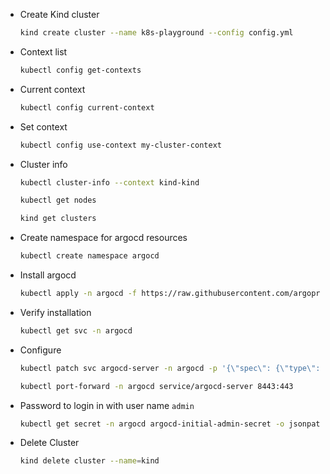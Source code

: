 - Create Kind cluster

  ```bash 
  kind create cluster --name k8s-playground --config config.yml
  ```

- Context list

    ```bash
    kubectl config get-contexts
    ```

- Current context

    ```bash
    kubectl config current-context
    ```

- Set context

    ```bash
    kubectl config use-context my-cluster-context
    ```

- Cluster info

    ```bash
    kubectl cluster-info --context kind-kind
    ```
    ```bash
    kubectl get nodes
    ```
    ```bash
    kind get clusters
    ```

- Create namespace for argocd resources

    ```bash
    kubectl create namespace argocd
    ```
- Install argocd

    ```bash
    kubectl apply -n argocd -f https://raw.githubusercontent.com/argoproj/argo-cd/stable/manifests/install.yaml
    ```

- Verify installation
    ```bash
    kubectl get svc -n argocd
    ```
- Configure 
    ```bash
    kubectl patch svc argocd-server -n argocd -p '{\"spec\": {\"type\": \"NodePort\"}}'
    ```

    ```bash
    kubectl port-forward -n argocd service/argocd-server 8443:443 
    ```

- Password to login in with user name `admin`
    ```bash
    kubectl get secret -n argocd argocd-initial-admin-secret -o jsonpath="{.data.password}" | base64 -d && echo
    ```

- Delete Cluster
    ```bash
    kind delete cluster --name=kind
    ```





